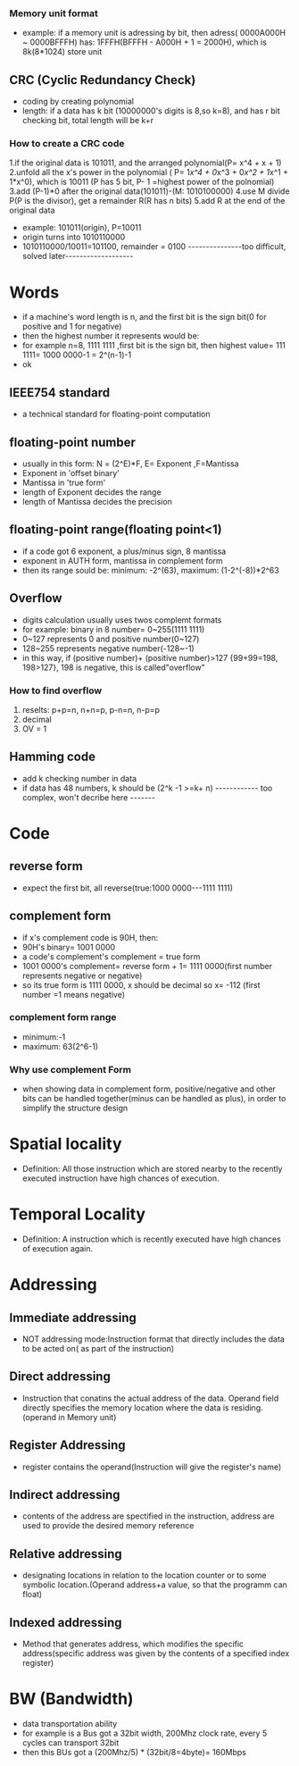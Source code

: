### Memory unit format
- example: if a memory unit is adressing by bit, then  adress( 0000A000H ~ 0000BFFFH) has: 1FFFH(BFFFH - A000H + 1 = 2000H), which is 8k(8*1024) store unit

## CRC (Cyclic Redundancy Check)
- coding by creating polynomial
- length: if a data has k bit (10000000's digits is 8,so k=8), and has r bit checking bit, total length will be k+r
### How to create a CRC code
1.if the original data is 101011, and the arranged polynomial(P= x^4 + x + 1) 
2.unfold all the x's power in the polynomial ( P= 1*x^4 + 0*x^3 + 0*x^2 + 1*x^1 + 1*x^0), which is 10011 (P has 5 bit, P- 1  =highest power of the polnomial)
3.add (P-1)*0 after the original data(101011)-(M: 1010100000)
4.use M divide P(P is the divisor), get a remainder R(R has n bits)
5.add R at the end of the original data
- example:  101011(origin), P=10011  
- origin turns into 1010110000
- 1010110000/10011=101100, remainder = 0100
---------------too difficult, solved later-------------------

# Words
- if a machine's word length is n, and the first bit is the sign bit(0 for positive and 1 for negative)
- then the highest number it represents would be: 
- for example n=8, 1111 1111 ,first bit is the sign bit, then highest value= 111 1111= 1000 0000-1 = 2^(n-1)-1
- ok

## IEEE754 standard
- a technical standard for floating-point computation 
## floating-point number
- usually in this form: N = (2^E)*F, E= Exponent ,F=Mantissa
- Exponent in 'offset binary'
- Mantissa in 'true form'
- length of Exponent decides the range
- length of Mantissa decides the precision
## floating-point range(floating point<1)
- if a code got 6 exponent, a plus/minus sign, 8 mantissa
- exponent in AUTH form, mantissa in complement form
- then its range sould be:  minimum: -2^(63),  maximum: (1-2^(-8))*2^63


## Overflow
- digits calculation usually uses twos complemt formats
- for example: binary in 8 number= 0~255(1111 1111)
- 0~127 represents 0 and positive number(0~127)
- 128~255 represents negative number(-128~-1)
- in this way, if (positive number)+ (positive number)>127  {99+99=198, 198>127}, 198 is negative, this is called"overflow"
### How to find overflow
1. reselts:  p+p=n, n+n=p, p-n=n, n-p=p
2. decimal
3. OV = 1

## Hamming code
- add k checking number in data
- if data has 48 numbers, k should be (2^k -1 >=k+ n)
------------ too complex, won't decribe here  -------

# Code
## reverse form
- expect the first bit, all reverse(true:1000 0000---1111 1111)
## complement form
- if x's complement code is 90H, then:
- 90H's binary= 1001 0000
- a code's complement's complement = true form
- 1001 0000's complement= reverse form + 1= 1111 0000(first number represents negative or negative)
- so its true form is 1111 0000, x should be decimal so x= -112 (first number =1 means negative)
### complement form range
- minimum:-1
- maximum: 63(2^6-1)
### Why use complement Form
- when showing data in complement form, positive/negative and other bits can be handled together(minus can be handled as plus), in order to simplify the structure design


# Spatial locality
- Definition: All those instruction which are stored nearby to the recently executed instruction have high chances of execution.
# Temporal Locality
- Definition: A instruction which is recently executed have high chances of execution again.


# Addressing
## Immediate addressing
- NOT addressing mode:Instruction format that directly includes the data to be acted on( as part of the instruction)
## Direct addressing
- Instruction that conatins the actual address of the data. Operand field directly specifies the memory location where the data
is residing.(operand in Memory unit)
## Register Addressing
- register contains the operand(Instruction will give the register's name)
## Indirect addressing
- contents of the address are spectified in the instruction, address are used to provide the desired memory reference
## Relative addressing
- designating locations in relation to the location counter or to some symbolic location.(Operand address+a value, so that the programm can float)
## Indexed addressing
- Method that generates address, which modifies the specific address(specific address was given by the contents of a specified index register)


# BW (Bandwidth)
- data transportation ability
- for example is a Bus got a 32bit width, 200Mhz clock rate,  every 5 cycles can transport 32bit
- then this BUs got a (200Mhz/5) * (32bit/8=4byte)= 160Mbps
